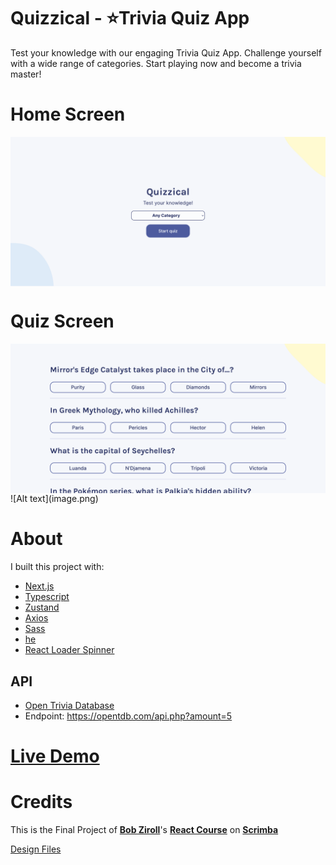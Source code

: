 # Quizzical - ⭐Trivia Quiz App

Test your knowledge with our engaging Trivia Quiz App. Challenge yourself with a wide range of categories. Start playing now and become a trivia master!

# Home Screen

<img src="./images/home.png" alt="Home Screen"  align="center" />

<br />

# Quiz Screen

<img src="./images/quiz.png" alt="Quiz Screen"  align="center" />
![Alt text](image.png)

<br />

# About

I built this project with:

- [Next.js](https://www.npmjs.com/package/next)
- [Typescript](https://www.npmjs.com/package/typescript)
- [Zustand](https://www.npmjs.com/package/zustand)
- [Axios](https://www.npmjs.com/package/axios)
- [Sass](https://www.npmjs.com/package/sass)
- [he](https://www.npmjs.com/package/he)
- [React Loader Spinner](https://www.npmjs.com/package/react-loader-spinner)

## API

- [Open Trivia Database](https://opentdb.com/)
- Endpoint: https://opentdb.com/api.php?amount=5

# [Live Demo](https://julian-quizzical.vercel.app)

# Credits

This is the Final Project of **[Bob Ziroll](https://twitter.com/bobziroll)**'s **[React Course](https://scrimba.com/learn/learnreact)** on **[Scrimba](https://scrimba.com)**

[Design Files](https://scrimba.com/links/figma-quizzical)
